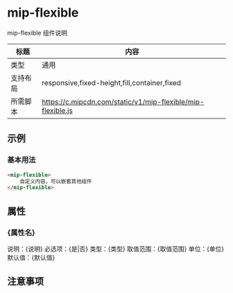 # mip-flexible

mip-flexible 组件说明

标题|内容
----|----
类型|通用
支持布局|responsive,fixed-height,fill,container,fixed
所需脚本|https://c.mipcdn.com/static/v1/mip-flexible/mip-flexible.js

## 示例

### 基本用法
```html
<mip-flexible>
    自定义内容，可以嵌套其他组件
</mip-flexible>
```

## 属性

### {属性名}

说明：{说明}
必选项：{是|否}
类型：{类型}
取值范围：{取值范围}
单位：{单位}
默认值：{默认值}

## 注意事项

